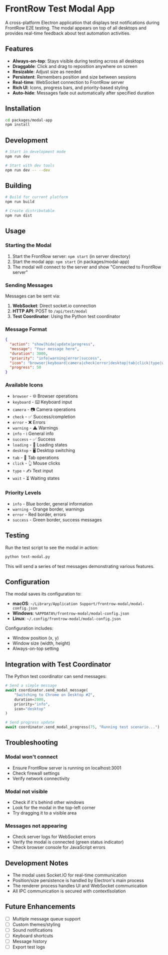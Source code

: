 # FrontRow Test Modal App

A cross-platform Electron application that displays test notifications during FrontRow E2E testing. The modal appears on top of all desktops and provides real-time feedback about test automation activities.

## Features

- **Always-on-top**: Stays visible during testing across all desktops
- **Draggable**: Click and drag to reposition anywhere on screen
- **Resizable**: Adjust size as needed
- **Persistent**: Remembers position and size between sessions
- **Real-time**: WebSocket connection to FrontRow server
- **Rich UI**: Icons, progress bars, and priority-based styling
- **Auto-hide**: Messages fade out automatically after specified duration

## Installation

```bash
cd packages/modal-app
npm install
```

## Development

```bash
# Start in development mode
npm run dev

# Start with dev tools
npm run dev -- --dev
```

## Building

```bash
# Build for current platform
npm run build

# Create distributable
npm run dist
```

## Usage

### Starting the Modal

1. Start the FrontRow server: `npm start` (in server directory)
2. Start the modal app: `npm start` (in packages/modal-app)
3. The modal will connect to the server and show "Connected to FrontRow server"

### Sending Messages

Messages can be sent via:

1. **WebSocket**: Direct socket.io connection
2. **HTTP API**: POST to `/api/test/modal`
3. **Test Coordinator**: Using the Python test coordinator

### Message Format

```json
{
  "action": "show|hide|update|progress",
  "message": "Your message here",
  "duration": 3000,
  "priority": "info|warning|error|success",
  "icon": "browser|keyboard|camera|check|error|desktop|tab|click|type|wait",
  "progress": 50
}
```

### Available Icons

- `browser` - 🌐 Browser operations
- `keyboard` - ⌨️ Keyboard input
- `camera` - 📷 Camera operations
- `check` - ✅ Success/completion
- `error` - ❌ Errors
- `warning` - ⚠️ Warnings
- `info` - ℹ️ General info
- `success` - ✅ Success
- `loading` - 🔄 Loading states
- `desktop` - 🖥️ Desktop switching
- `tab` - 📑 Tab operations
- `click` - 👆 Mouse clicks
- `type` - ✍️ Text input
- `wait` - ⏳ Waiting states

### Priority Levels

- `info` - Blue border, general information
- `warning` - Orange border, warnings
- `error` - Red border, errors
- `success` - Green border, success messages

## Testing

Run the test script to see the modal in action:

```bash
python test-modal.py
```

This will send a series of test messages demonstrating various features.

## Configuration

The modal saves its configuration to:
- **macOS**: `~/Library/Application Support/frontrow-modal/modal-config.json`
- **Windows**: `%APPDATA%/frontrow-modal/modal-config.json`
- **Linux**: `~/.config/frontrow-modal/modal-config.json`

Configuration includes:
- Window position (x, y)
- Window size (width, height)
- Always-on-top setting

## Integration with Test Coordinator

The Python test coordinator can send messages:

```python
# Send a simple message
await coordinator.send_modal_message(
    "Switching to Chrome on Desktop #2",
    duration=2000,
    priority="info",
    icon="desktop"
)

# Send progress update
await coordinator.send_modal_progress(75, "Running test scenario...")
```

## Troubleshooting

### Modal won't connect
- Ensure FrontRow server is running on localhost:3001
- Check firewall settings
- Verify network connectivity

### Modal not visible
- Check if it's behind other windows
- Look for the modal in the top-left corner
- Try dragging it to a visible area

### Messages not appearing
- Check server logs for WebSocket errors
- Verify the modal is connected (green status indicator)
- Check browser console for JavaScript errors

## Development Notes

- The modal uses Socket.IO for real-time communication
- Position/size persistence is handled by Electron's main process
- The renderer process handles UI and WebSocket communication
- All IPC communication is secured with contextIsolation

## Future Enhancements

- [ ] Multiple message queue support
- [ ] Custom themes/styling
- [ ] Sound notifications
- [ ] Keyboard shortcuts
- [ ] Message history
- [ ] Export test logs 